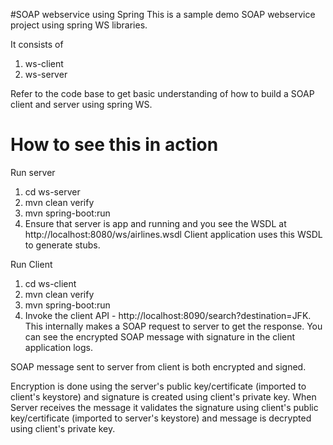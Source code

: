 #SOAP webservice using Spring
This is a sample demo SOAP webservice project using spring WS libraries.

It consists of
1. ws-client
2. ws-server

Refer to the code base to get basic understanding of how to build a SOAP client and server using spring WS.


# How to see this in action

Run server
1. cd ws-server
2. mvn clean verify
3. mvn spring-boot:run
4. Ensure that server is app and running and you see the WSDL at http://localhost:8080/ws/airlines.wsdl
   Client application uses this WSDL to generate stubs.


Run Client
1. cd ws-client
2. mvn clean verify
3. mvn spring-boot:run
4. Invoke the client API - http://localhost:8090/search?destination=JFK. This internally makes a SOAP request to server 
   to get the response. You can see the encrypted SOAP message with signature in the client application logs.

SOAP message sent to server from client is both encrypted and signed.

Encryption is done using the server's public key/certificate (imported to client's keystore) and signature is created 
using client's private key.
When Server receives the message it validates the signature using client's public key/certificate (imported to server's keystore) 
and message is decrypted using client's private key.




